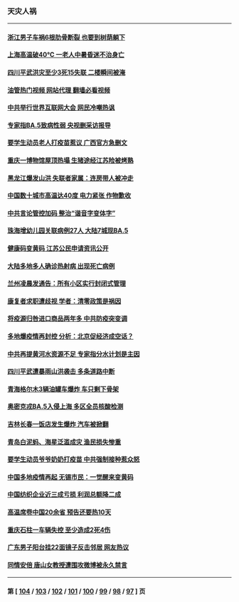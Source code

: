 ### 天灾人祸
---
#### [浙江男子车祸6根肋骨断裂 也要到树荫躺下](../../pages/ncid280/n13780698.md?07142045) 
#### [上海高温破40℃ 一老人中暑昏迷不治身亡](../../pages/ncid280/n13780697.md?07142045) 
#### [四川平武洪灾至少3死15失联 二楼瞬间被淹](../../pages/ncid280/n13780649.md?07142045) 
#### [油管热门视频 网站代理 翻墙必看视频](http://209.222.30.114:81/youtube.html?07142045)
#### [中共举行世界互联网大会 网民冷嘲热讽](../../pages/ncid280/n13780577.md?07142045) 
#### [专家指BA.5致病性弱 央视删采访报导](../../pages/ncid280/n13780540.md?07142045) 
#### [要学生动员老人打疫苗惹议 广西官方急删文](../../pages/ncid280/n13780541.md?07142045) 
#### [重庆一博物馆屋顶热塌 生猪途经江苏险被烤熟](../../pages/ncid280/n13780456.md?07142045) 
#### [黑龙江爆发山洪 失联者家属：连房带人被冲走](../../pages/ncid280/n13780466.md?07142045) 
#### [中国数十城市高温达40度 电力紧张 作物歉收](../../pages/ncid280/n13780174.md?07142045) 
#### [中共言论管控加码 整治“谐音字变体字”](../../pages/ncid280/n13779959.md?07142045) 
#### [珠海增幼儿园关联病例27人 大陆7城现BA.5](../../pages/ncid280/n13779962.md?07142045) 
#### [健康码变黄码 江苏公民申请资讯公开](../../pages/ncid280/n13779771.md?07142045) 
#### [大陆多地多人确诊热射病 出现死亡病例](../../pages/ncid280/n13779680.md?07142045) 
#### [兰州凌晨发通告：所有小区实行封闭式管理](../../pages/ncid280/n13779759.md?07142045) 
#### [康复者求职遭歧视 学者：清零政策是祸因](../../pages/ncid280/n13779329.md?07142045) 
#### [将疫源归咎进口商品两年多 中共防疫突变调](../../pages/ncid280/n13779427.md?07142045) 
#### [多地爆疫情再封控 分析：北京促经济成空话？](../../pages/ncid280/n13779188.md?07142045) 
#### [中共再提黄河水资源不足 专家指分水计划是主因](../../pages/ncid280/n13779370.md?07142045) 
#### [四川平武遭暴雨山洪袭击 多条道路中断](../../pages/ncid280/n13779017.md?07142045) 
#### [青海格尔木3辆油罐车爆炸 车只剩下骨架](../../pages/ncid280/n13778271.md?07142045) 
#### [奥密克戎BA.5入侵上海 多区全员核酸检测](../../pages/ncid280/n13778254.md?07142045) 
#### [吉林长春一饭店发生爆炸 汽车被掀翻](../../pages/ncid280/n13778132.md?07142045) 
#### [青岛白泥蚂、海星泛滥成灾 渔民损失惨重](../../pages/ncid280/n13777590.md?07142045) 
#### [要学生动员爷爷奶奶打疫苗 中共强制接种惹众怒](../../pages/ncid280/n13777292.md?07142045) 
#### [中国多地疫情再起 无锡市民：一觉醒来变黄码](../../pages/ncid280/n13777279.md?07142045) 
#### [中国纺织企业近三成亏损 利润总额降二成](../../pages/ncid280/n13777266.md?07142045) 
#### [高温席卷中国20余省 预告还要热10天](../../pages/ncid280/n13777059.md?07142045) 
#### [重庆石柱一车辆失控 至少造成2死4伤](../../pages/ncid280/n13777044.md?07142045) 
#### [广东男子阳台挂22面镜子反击邻居 网友热议](../../pages/ncid280/n13777031.md?07142045) 
#### [同情安倍 唐山女教授遭围攻微博被永久禁言](../../pages/ncid280/n13776964.md?07142045) 

---
#### 第 [ [104](./104.md?07142045) / [103](./103.md?07142045) / [102](./102.md?07142045) / [101](./101.md?07142045) / [100](./100.md?07142045) / [99](./99.md?07142045) / [98](./98.md?07142045) / [97](./97.md?07142045) ] 页
